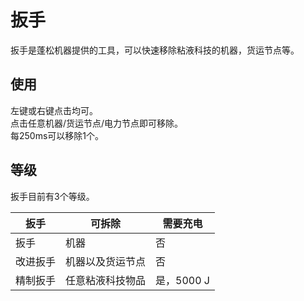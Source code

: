 # 扳手

扳手是蓬松机器提供的工具，可以快速移除粘液科技的机器，货运节点等。

## 使用

左键或右键点击均可。  
点击任意机器/货运节点/电力节点即可移除。  
每250ms可以移除1个。

## 等级

扳手目前有3个等级。

| 扳手 | 可拆除 | 需要充电 |
| --- | ----- | ------- |
| 扳手 | 机器 | 否 |
| 改进扳手 | 机器以及货运节点 | 否 |
| 精制扳手 | 任意粘液科技物品 | 是，5000 J |

